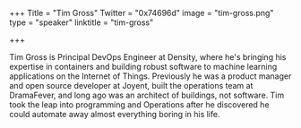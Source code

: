 +++
Title = "Tim Gross"
Twitter = "0x74696d"
image = "tim-gross.png"
type = "speaker"
linktitle = "tim-gross"

+++

Tim Gross is Principal DevOps Engineer at Density, where he's bringing his expertise in containers and building robust software to machine learning applications on the Internet of Things. Previously he was a product manager and open source developer at Joyent, built the operations team at DramaFever, and long ago was an architect of buildings, not software. Tim took the leap into programming and Operations after he discovered he could automate away almost everything boring in his life.
